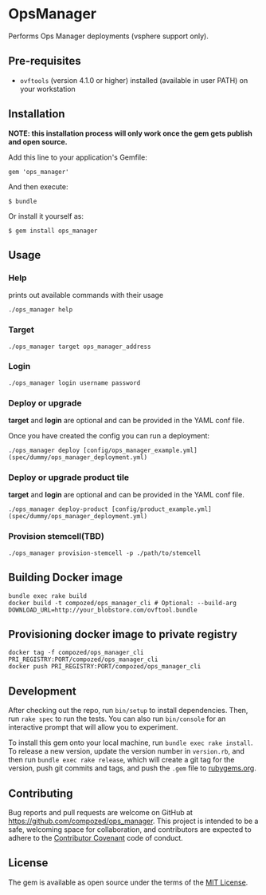 # OpsManager

Performs Ops Manager deployments (vsphere support only).

## Pre-requisites

 - `ovftools` (version 4.1.0 or higher) installed (available in user PATH) on your workstation

## Installation

**NOTE: this installation process will only work once the gem gets publish and open source.**

Add this line to your application's Gemfile:

    gem 'ops_manager'

And then execute:

    $ bundle

Or install it yourself as:

    $ gem install ops_manager

## Usage

### Help

prints out available commands with their usage

    ./ops_manager help


### Target 

    ./ops_manager target ops_manager_address


### Login 

    ./ops_manager login username password


### Deploy or upgrade 

**target** and **login** are optional and can be provided in the YAML conf file.

Once you have created the config you can run a deployment:

    ./ops_manager deploy [config/ops_manager_example.yml](spec/dummy/ops_manager_deployment.yml)


### Deploy or upgrade product tile

**target** and **login** are optional and can be provided in the YAML conf file.

    ./ops_manager deploy-product [config/product_example.yml](spec/dummy/ops_manager_deployment.yml)


### Provision stemcell(TBD)

    ./ops_manager provision-stemcell -p ./path/to/stemcell 


## Building Docker image

    bundle exec rake build
    docker build -t compozed/ops_manager_cli # Optional: --build-arg DOWNLOAD_URL=http://your_blobstore.com/ovftool.bundle


## Provisioning docker image to private registry

    docker tag -f compozed/ops_manager_cli PRI_REGISTRY:PORT/compozed/ops_manager_cli
    docker push PRI_REGISTRY:PORT/compozed/ops_manager_cli

## Development

After checking out the repo, run `bin/setup` to install dependencies. Then, run `rake spec` to run the tests. You can also run `bin/console` for an interactive prompt that will allow you to experiment.

To install this gem onto your local machine, run `bundle exec rake install`. To release a new version, update the version number in `version.rb`, and then run `bundle exec rake release`, which will create a git tag for the version, push git commits and tags, and push the `.gem` file to [rubygems.org](https://rubygems.org).


## Contributing

Bug reports and pull requests are welcome on GitHub at https://github.com/compozed/ops_manager. This project is intended to be a safe, welcoming space for collaboration, and contributors are expected to adhere to the [Contributor Covenant](contributor-covenant.org) code of conduct.


## License

The gem is available as open source under the terms of the [MIT License](http://opensource.org/licenses/MIT).

